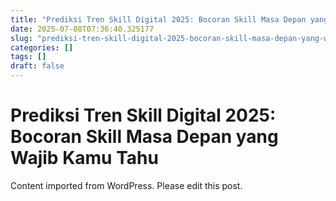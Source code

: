 ```yaml
---
title: "Prediksi Tren Skill Digital 2025: Bocoran Skill Masa Depan yang Wajib Kamu Tahu"
date: 2025-07-08T07:36:40.325177
slug: "prediksi-tren-skill-digital-2025-bocoran-skill-masa-depan-yang-wajib-kamu-tahu"
categories: []
tags: []
draft: false
---
```


# Prediksi Tren Skill Digital 2025: Bocoran Skill Masa Depan yang Wajib Kamu Tahu

Content imported from WordPress. Please edit this post.
